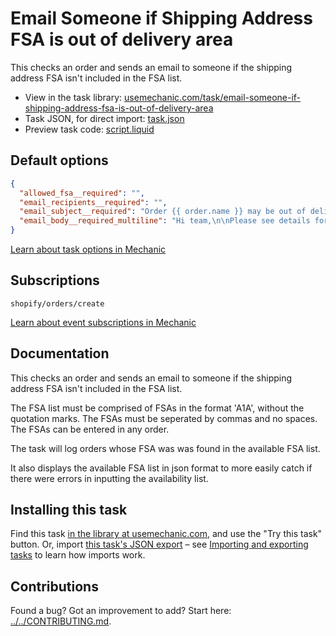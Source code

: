 # Email Someone if Shipping Address FSA is out of delivery area

This checks an order and sends an email to someone if the shipping address FSA isn't included in the FSA list.

* View in the task library: [usemechanic.com/task/email-someone-if-shipping-address-fsa-is-out-of-delivery-area](https://usemechanic.com/task/email-someone-if-shipping-address-fsa-is-out-of-delivery-area)
* Task JSON, for direct import: [task.json](../../tasks/email-someone-if-shipping-address-fsa-is-out-of-delivery-area.json)
* Preview task code: [script.liquid](./script.liquid)

## Default options

```json
{
  "allowed_fsa__required": "",
  "email_recipients__required": "",
  "email_subject__required": "Order {{ order.name }} may be out of delivery zone",
  "email_body__required_multiline": "Hi team,\n\nPlease see details for order {{ order.name }}:\n\nhttps://{{ shop.myshopify_domain }}/admin/orders/{{ order.id }}\n\nIt looks like this might be out of our delivery zone!\n\nThanks,\n- Mechanic, for {{ shop.name }}"
}
```

[Learn about task options in Mechanic](https://docs.usemechanic.com/article/471-task-options)

## Subscriptions

```liquid
shopify/orders/create
```

[Learn about event subscriptions in Mechanic](https://docs.usemechanic.com/article/408-subscriptions)

## Documentation

This checks an order and sends an email to someone if the shipping address FSA isn't included in the FSA list.

The FSA list must be comprised of FSAs in the format 'A1A', without the quotation marks. The FSAs must be seperated by commas and no spaces. The FSAs can be entered in any order.

The task will log orders whose FSA was was found in the available FSA list.

It also displays the available FSA list in json format to more easily catch if there were errors in inputting the availability list.

## Installing this task

Find this task [in the library at usemechanic.com](https://usemechanic.com/task/email-someone-if-shipping-address-fsa-is-out-of-delivery-area), and use the "Try this task" button. Or, import [this task's JSON export](../../tasks/email-someone-if-shipping-address-fsa-is-out-of-delivery-area.json) – see [Importing and exporting tasks](https://docs.usemechanic.com/article/505-importing-and-exporting-tasks) to learn how imports work.

## Contributions

Found a bug? Got an improvement to add? Start here: [../../CONTRIBUTING.md](../../CONTRIBUTING.md).
